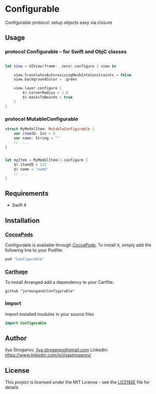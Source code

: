 # Configurable

Configurable protocol: setup objects easy via closure

## Usage

### protocol Configurable – for Swift and ObjC classes

```swift

let view = UIView(frame: .zero).configure { view in

    view.translatesAutoresizingMaskIntoConstraints = false
    view.backgroundColor = .green

    view.layer.configure {
        $0.cornerRadius = 5.0
        $0.masksToBounds = true
    }
}

```

### protocol MutableConfigurable

```swift
struct MyModelItem: MutableConfigurable {
    var itemID: Int = 0
    var name: String = ""
    // ....
}


let myItem = MyModelItem().configure {
    $0.itemID = 123
    $0.name = "name"
    // ....
}

```

## Requirements
- Swift 4

## Installation<a name="installation"></a>

### [CocoaPods](http://cocoapods.org)

Configurable is available through [CocoaPods](http://cocoapods.org). To install it, simply add the following line to your Podfile:

```ruby
pod "Configurable"
```

### [Carthage](https://github.com/Carthage/Carthage)

To install Arranged add a dependency to your Cartfile:

```
github "jormungand/Configurable"
```

### Import

Import installed modules in your source files

```swift
import Configurable
```

## Author

Ilya Stroganov, ilya.stroganov@gmail.com
Linkedin: <https://www.linkedin.com/in/ilyastroganov/>

## License

This project is licensed under the MIT License - see the [LICENSE](LICENSE) file for details


